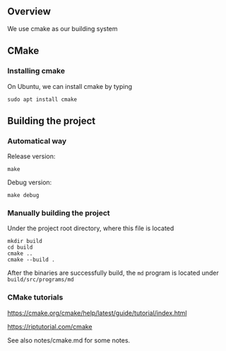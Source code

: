 ## Overview

We use cmake as our building system

## CMake

### Installing cmake

On Ubuntu, we can install cmake by typing
```
sudo apt install cmake
```


## Building the project

### Automatical way

Release version:
```
make
```

Debug version:
```
make debug
```

### Manually building the project

Under the project root directory, where this file is located

```
mkdir build
cd build
cmake ..
cmake --build .
```

After the binaries are successfully build, the `md` program is located under `build/src/programs/md`

### CMake tutorials

https://cmake.org/cmake/help/latest/guide/tutorial/index.html

https://riptutorial.com/cmake

See also notes/cmake.md for some notes.

